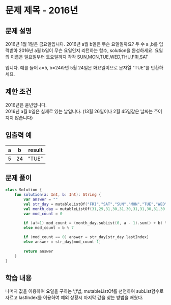 # 문제 제목 - 2016년
## 문제 설명
2016년 1월 1일은 금요일입니다. 2016년 a월 b일은 무슨 요일일까요? 두 수 a ,b를 입력받아 2016년 a월 b일이 무슨 요일인지 리턴하는 함수, solution을 완성하세요. 요일의 이름은 일요일부터 토요일까지 각각 SUN,MON,TUE,WED,THU,FRI,SAT

입니다. 예를 들어 a=5, b=24라면 5월 24일은 화요일이므로 문자열 "TUE"를 반환하세요.

## 제한 조건
2016년은 윤년입니다.  
2016년 a월 b일은 실제로 있는 날입니다. (13월 26일이나 2월 45일같은 날짜는 주어지지 않습니다)
## 입출력 예
a |	b	| result
---|---|---|
5	| 24	| "TUE"
## 문제 풀이
``` kotlin
class Solution {
    fun solution(a: Int, b: Int): String {
        var answer = ""
        val str_day = mutableListOf("FRI","SAT","SUN","MON","TUE","WED","THU")
        val month_day = mutableListOf(31,29,31,30,31,30,31,31,30,31,30,31)
        var mod_count = 0

        if (a!=1) mod_count = (month_day.subList(0, a - 1).sum() + b) % 7
        else mod_count = b % 7
        
        if (mod_count == 0) answer = str_day[str_day.lastIndex]
        else answer = str_day[mod_count-1]
        
        return answer
    }
}
```
## 학습 내용
나머지 값을 이용하여 요일을 구하는 방법, mutableListOf를 선언하여 subList함수로 자르고 lastIndex를 이용하여 예외 상황시 마지막 값을 찾는 방법을 배웠다.  
